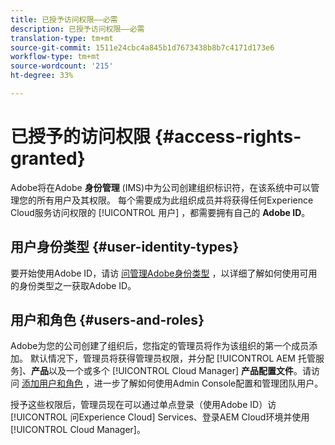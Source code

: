 ```yaml
---
title: 已授予访问权限——必需
description: 已授予访问权限——必需
translation-type: tm+mt
source-git-commit: 1511e24cbc4a845b1d7673438b8b7c4171d173e6
workflow-type: tm+mt
source-wordcount: '215'
ht-degree: 33%

---
```



# 已授予的访问权限 {#access-rights-granted}

Adobe将在Adobe **身份管理** (IMS)中为公司创建组织标识符，在该系统中可以管理您的所有用户及其权限。 每个需要成为此组织成员并将获得任何Experience Cloud服务访问权限的 [!UICONTROL 用户] ，都需要拥有自己的 **Adobe ID**。

## 用户身份类型 {#user-identity-types}

要开始使用Adobe ID，请访 [问管理Adobe身份类型](https://helpx.adobe.com/enterprise/using/identity.html) ，以详细了解如何使用可用的身份类型之一获取Adobe ID。

## 用户和角色 {#users-and-roles}

Adobe为您的公司创建了组织后，您指定的管理员将作为该组织的第一个成员添加。 默认情况下，管理员将获得管理员权限，并分配 [!UICONTROL AEM 托管服务]、**产品**&#x200B;以及一个或多个 [!UICONTROL Cloud Manager] **产品配置文件**。请访问 [添加用户和角色](add-users-roles.md) ，进一步了解如何使用Admin Console配置和管理团队用户。

授予这些权限后，管理员现在可以通过单点登录（使用Adobe ID）访 [!UICONTROL 问Experience Cloud] Services、登录AEM Cloud环境并使用 [!UICONTROL Cloud Manager]。
